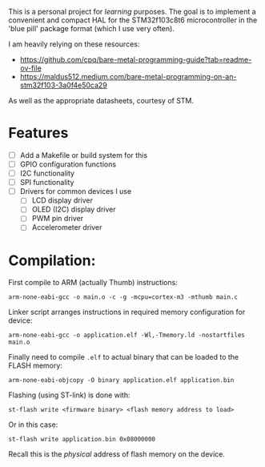 This is a personal project for *learning* purposes. The goal is to implement a convenient and compact HAL for the STM32f103c8t6 microcontroller in the 'blue pill' package format (which I use very often).

I am heavily relying on these resources:

- https://github.com/cpq/bare-metal-programming-guide?tab=readme-ov-file
- https://maldus512.medium.com/bare-metal-programming-on-an-stm32f103-3a0f4e50ca29

As well as the appropriate datasheets, courtesy of STM.

# Features
- [ ] Add a Makefile or build system for this
- [ ] GPIO configuration functions
- [ ] I2C functionality
- [ ] SPI functionality
- [ ] Drivers for common devices I use
    - [ ] LCD display driver
    - [ ] OLED (I2C) display driver
    - [ ] PWM pin driver
    - [ ] Accelerometer driver

# Compilation:

First compile to ARM (actually Thumb) instructions:
```
arm-none-eabi-gcc -o main.o -c -g -mcpu=cortex-m3 -mthumb main.c
```
Linker script arranges instructions in required memory configuration for device:
```
arm-none-eabi-gcc -o application.elf -Wl,-Tmemory.ld -nostartfiles main.o
```
Finally need to compile `.elf` to actual binary that can be loaded to the FLASH memory:
```
arm-none-eabi-objcopy -O binary application.elf application.bin
```
Flashing (using ST-link) is done with:
```
st-flash write <firmware binary> <flash memory address to load>
```
Or in this case:
```
st-flash write application.bin 0x08000000
```
Recall this is the *physical* address of flash memory on the device.


